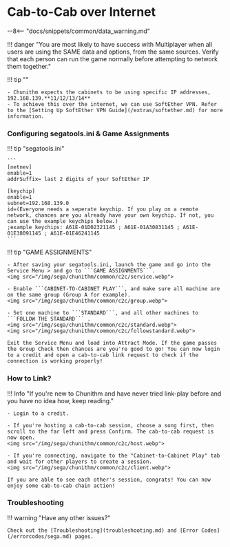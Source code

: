 # Cab-to-Cab over Internet

--8<-- "docs/snippets/common/data_warning.md"

!!! danger "You are most likely to have success with Multiplayer when all users are using the SAME data and options, from the same sources. Verify that each person can run the game normally before attempting to network them together."

!!! tip ""

    - Chunithm expects the cabinets to be using specific IP addresses, 192.168.139.**11/12/13/14**
    - To achieve this over the internet, we can use SoftEther VPN. Refer to the [Setting Up SoftEther VPN Guide](/extras/softether.md) for more information.

### Configuring segatools.ini & Game Assignments

!!! tip "segatools.ini"

    ```
    [netnev]
    enable=1
    addrSuffix= last 2 digits of your SoftEther IP

    [keychip]
    enable=1
    subnet=192.168.139.0
    id=(Everyone needs a seperate keychip. If you play on a remote network, chances are you already have your own keychip. If not, you can use the example keychips below.)
    ;example keychips: A61E-01D02321145 ; A61E-01A30831145 ; A61E-01E38091145 ; A61E-01E46241145
    ```

!!! tip "GAME ASSIGNMENTS"

    - After saving your segatools.ini, launch the game and go into the Service Menu > and go to ```GAME ASSIGNMENTS```.
    <img src="/img/sega/chunithm/common/c2c/service.webp">

    - Enable ```CABINET-TO-CABINET PLAY```, and make sure all machine are on the same group (Group A for example).
    <img src="/img/sega/chunithm/common/c2c/group.webp">

    - Set one machine to ```STANDARD```, and all other machines to ```FOLLOW THE STANDARD``` .
    <img src="/img/sega/chunithm/common/c2c/standard.webp">
    <img src="/img/sega/chunithm/common/c2c/followstandard.webp">

    Exit the Service Menu and load into Attract Mode. If the game passes the Group Check then chances are you're good to go! You can now login to a credit and open a cab-to-cab link request to check if the connection is working properly!

### How to Link?

!!! Info "If you're new to Chunithm and have never tried link-play before and you have no idea how, keep reading."

    - Login to a credit.

    - If you're hosting a cab-to-cab session, choose a song first, then scroll to the far left and press Confirm. The cab-to-cab request is now open.
    <img src="/img/sega/chunithm/common/c2c/host.webp">

    - If you're connecting, navigate to the "Cabinet-to-Cabinet Play" tab and wait for other players to create a session.
    <img src="/img/sega/chunithm/common/c2c/client.webp">

    If you are able to see each other's session, congrats! You can now enjoy some cab-to-cab chain action!

### Troubleshooting

!!! warning "Have any other issues?"

    Check out the [Troubleshooting](troubleshooting.md) and [Error Codes](/errorcodes/sega.md) pages.